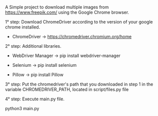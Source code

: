 A Simple project to download multiple images from https://www.freepik.com/ using
the Google Chrome browser.

1° step: Download ChromeDriver according to the version of your google chrome installed.

- ChromeDriver -> https://chromedriver.chromium.org/home

2° step: Additional libraries.

- WebDriver Manager -> pip install webdriver-manager

- Selenium -> pip install selenium

- Pillow -> pip install Pillow

3° step: Put the chromedriver's path that you downloaded in step 1 in the variable
CHROMEDRIVER_PATH, located in script/files.py file

4° step: Execute main.py file.

python3 main.py